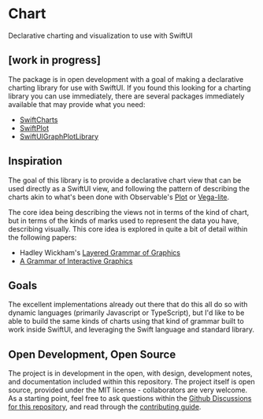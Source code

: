 # Chart

Declarative charting and visualization to use with SwiftUI

## [work in progress]

The package is in open development with a goal of making a declarative charting library
for use with SwiftUI.
If you found this looking for a charting library you can use immediately, there are several packages immediately available that may provide what you need:

- [SwiftCharts](https://swiftpackageindex.com/ivanschuetz/SwiftCharts)
- [SwiftPlot](https://swiftpackageindex.com/KarthikRIyer/swiftplot)
- [SwiftUIGraphPlotLibrary](https://swiftpackageindex.com/KanshuYokoo/SwiftUIGraphPlotLibrary)

## Inspiration

The goal of this library is to provide a declarative chart view that can be used directly as a SwiftUI view, and following the pattern of describing the charts akin to what's been done with Observable's [Plot](https://observablehq.com/@observablehq/plot) or [Vega-lite](https://vega.github.io/vega-lite/).

The core idea being describing the views not in terms of the kind of chart, but in terms of the kinds of marks used to represent the data you have, describing visually. This core idea is explored in quite a bit of detail within the following papers:

- Hadley Wickham's [Layered Grammar of Graphics](https://vita.had.co.nz/papers/layered-grammar.html)
- [A Grammar of Interactive Graphics](https://idl.cs.washington.edu/files/2017-VegaLite-InfoVis.pdf)

## Goals

The excellent implementations already out there that do this all do so with dynamic languages (primarily Javascript or TypeScript), but I'd like to be able to build the same kinds of charts using that kind of grammar built to work inside SwiftUI, and leveraging the Swift language and standard library.

## Open Development, Open Source

The project is in development in the open, with design, development notes, and documentation included within this repository. The project itself is open source, provided under the MIT license - collaborators are very welcome. As a starting point, feel free to ask questions within the [Github Discussions for this repository](https://github.com/swiftviz/Chart/discussions), and read through the [contributing guide](./CONTRIBUTING.md).
